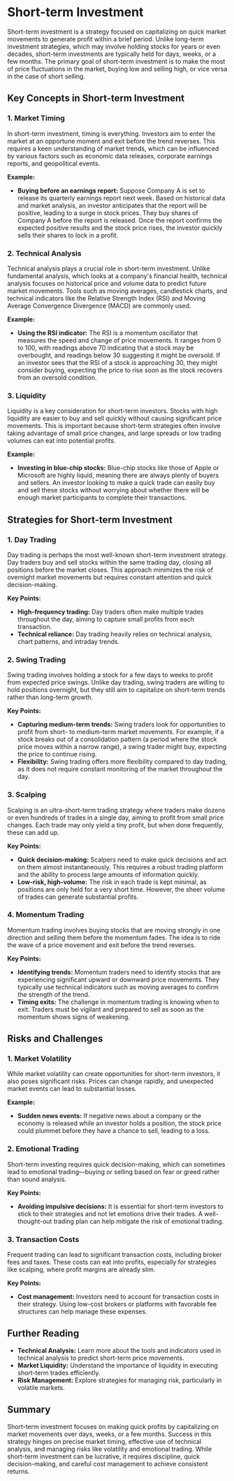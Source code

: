 # Short-term Investment

Short-term investment is a strategy focused on capitalizing on quick market movements to generate profit within a brief period. Unlike long-term investment strategies, which may involve holding stocks for years or even decades, short-term investments are typically held for days, weeks, or a few months. The primary goal of short-term investment is to make the most of price fluctuations in the market, buying low and selling high, or vice versa in the case of short selling.

## Key Concepts in Short-term Investment

### 1. **Market Timing**

In short-term investment, timing is everything. Investors aim to enter the market at an opportune moment and exit before the trend reverses. This requires a keen understanding of market trends, which can be influenced by various factors such as economic data releases, corporate earnings reports, and geopolitical events.

**Example:**
- **Buying before an earnings report:** Suppose Company A is set to release its quarterly earnings report next week. Based on historical data and market analysis, an investor anticipates that the report will be positive, leading to a surge in stock prices. They buy shares of Company A before the report is released. Once the report confirms the expected positive results and the stock price rises, the investor quickly sells their shares to lock in a profit.

### 2. **Technical Analysis**

Technical analysis plays a crucial role in short-term investment. Unlike fundamental analysis, which looks at a company's financial health, technical analysis focuses on historical price and volume data to predict future market movements. Tools such as moving averages, candlestick charts, and technical indicators like the Relative Strength Index (RSI) and Moving Average Convergence Divergence (MACD) are commonly used.

**Example:**
- **Using the RSI indicator:** The RSI is a momentum oscillator that measures the speed and change of price movements. It ranges from 0 to 100, with readings above 70 indicating that a stock may be overbought, and readings below 30 suggesting it might be oversold. If an investor sees that the RSI of a stock is approaching 30, they might consider buying, expecting the price to rise soon as the stock recovers from an oversold condition.

### 3. **Liquidity**

Liquidity is a key consideration for short-term investors. Stocks with high liquidity are easier to buy and sell quickly without causing significant price movements. This is important because short-term strategies often involve taking advantage of small price changes, and large spreads or low trading volumes can eat into potential profits.

**Example:**
- **Investing in blue-chip stocks:** Blue-chip stocks like those of Apple or Microsoft are highly liquid, meaning there are always plenty of buyers and sellers. An investor looking to make a quick trade can easily buy and sell these stocks without worrying about whether there will be enough market participants to complete their transactions.

## Strategies for Short-term Investment

### 1. **Day Trading**

Day trading is perhaps the most well-known short-term investment strategy. Day traders buy and sell stocks within the same trading day, closing all positions before the market closes. This approach minimizes the risk of overnight market movements but requires constant attention and quick decision-making.

**Key Points:**
- **High-frequency trading:** Day traders often make multiple trades throughout the day, aiming to capture small profits from each transaction.
- **Technical reliance:** Day trading heavily relies on technical analysis, chart patterns, and intraday trends.

### 2. **Swing Trading**

Swing trading involves holding a stock for a few days to weeks to profit from expected price swings. Unlike day trading, swing traders are willing to hold positions overnight, but they still aim to capitalize on short-term trends rather than long-term growth.

**Key Points:**
- **Capturing medium-term trends:** Swing traders look for opportunities to profit from short- to medium-term market movements. For example, if a stock breaks out of a consolidation pattern (a period where the stock price moves within a narrow range), a swing trader might buy, expecting the price to continue rising.
- **Flexibility:** Swing trading offers more flexibility compared to day trading, as it does not require constant monitoring of the market throughout the day.

### 3. **Scalping**

Scalping is an ultra-short-term trading strategy where traders make dozens or even hundreds of trades in a single day, aiming to profit from small price changes. Each trade may only yield a tiny profit, but when done frequently, these can add up.

**Key Points:**
- **Quick decision-making:** Scalpers need to make quick decisions and act on them almost instantaneously. This requires a robust trading platform and the ability to process large amounts of information quickly.
- **Low-risk, high-volume:** The risk in each trade is kept minimal, as positions are only held for a very short time. However, the sheer volume of trades can generate substantial profits.

### 4. **Momentum Trading**

Momentum trading involves buying stocks that are moving strongly in one direction and selling them before the momentum fades. The idea is to ride the wave of a price movement and exit before the trend reverses.

**Key Points:**
- **Identifying trends:** Momentum traders need to identify stocks that are experiencing significant upward or downward price movements. They typically use technical indicators such as moving averages to confirm the strength of the trend.
- **Timing exits:** The challenge in momentum trading is knowing when to exit. Traders must be vigilant and prepared to sell as soon as the momentum shows signs of weakening.

## Risks and Challenges

### 1. **Market Volatility**

While market volatility can create opportunities for short-term investors, it also poses significant risks. Prices can change rapidly, and unexpected market events can lead to substantial losses.

**Example:**
- **Sudden news events:** If negative news about a company or the economy is released while an investor holds a position, the stock price could plummet before they have a chance to sell, leading to a loss.

### 2. **Emotional Trading**

Short-term investing requires quick decision-making, which can sometimes lead to emotional trading—buying or selling based on fear or greed rather than sound analysis.

**Key Points:**
- **Avoiding impulsive decisions:** It is essential for short-term investors to stick to their strategies and not let emotions drive their trades. A well-thought-out trading plan can help mitigate the risk of emotional trading.

### 3. **Transaction Costs**

Frequent trading can lead to significant transaction costs, including broker fees and taxes. These costs can eat into profits, especially for strategies like scalping, where profit margins are already slim.

**Key Points:**
- **Cost management:** Investors need to account for transaction costs in their strategy. Using low-cost brokers or platforms with favorable fee structures can help manage these expenses.

## Further Reading

- **Technical Analysis:** Learn more about the tools and indicators used in technical analysis to predict short-term price movements.
- **Market Liquidity:** Understand the importance of liquidity in executing short-term trades efficiently.
- **Risk Management:** Explore strategies for managing risk, particularly in volatile markets.

## Summary

Short-term investment focuses on making quick profits by capitalizing on market movements over days, weeks, or a few months. Success in this strategy hinges on precise market timing, effective use of technical analysis, and managing risks like volatility and emotional trading. While short-term investment can be lucrative, it requires discipline, quick decision-making, and careful cost management to achieve consistent returns.